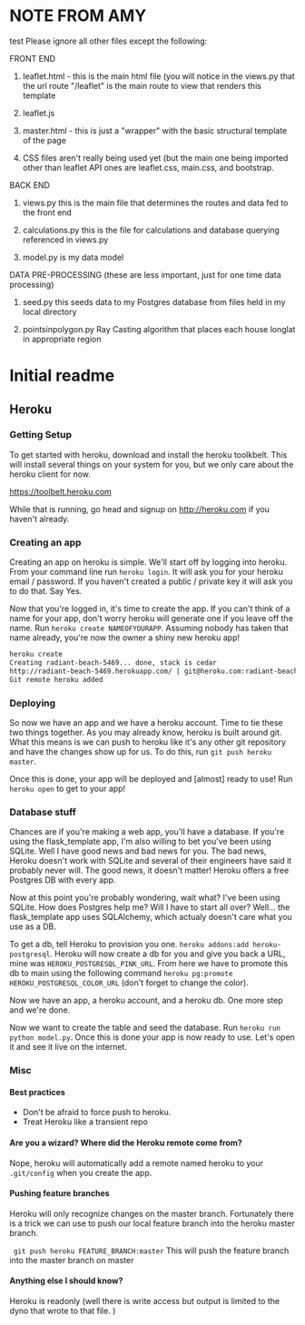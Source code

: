 # NOTE FROM AMY

test
Please ignore all other files except the following:

FRONT END

1. leaflet.html - this is the main html file (you will notice in the views.py that the url route "/leaflet" is the main route to view that renders this template

2. leaflet.js

3. master.html - this is just a "wrapper" with the basic structural template of the page

4. CSS files aren't really being used yet (but the main one being imported other than leaflet API ones are leaflet.css, main.css, and bootstrap.

BACK END

1. views.py this is the main file that determines the routes and data fed to the front end

2. calculations.py this is the file for calculations and database querying referenced in views.py

3. model.py is my data model


DATA PRE-PROCESSING (these are less important, just for one time data processing)

1. seed.py this seeds data to my Postgres database from files held in my local directory

2. pointsinpolygon.py Ray Casting algorithm that places each house longlat in appropriate region


# Initial readme



## Heroku

### Getting Setup

To get started with heroku, download and install the heroku toolkbelt. This will install several things on your system for you, but we only care about the heroku client for now.

https://toolbelt.heroku.com

While that is running, go head and signup on  http://heroku.com if you haven't already.

### Creating an app

Creating an app on heroku is simple.  We'll start off by logging into heroku. From your command line run `heroku login`. It will ask you for your heroku email / password. If you haven't created a public / private key it will ask you to do that. Say Yes.


Now that you're logged in, it's time to create the app. If you can't think of a name for your app, don't worry heroku will generate one if you leave off the name. Run `heroku create NAMEOFYOURAPP`. Assuming nobody has taken that name already, you're now the owner a shiny new heroku app!

````bash
heroku create
Creating radiant-beach-5469... done, stack is cedar
http://radiant-beach-5469.herokuapp.com/ | git@heroku.com:radiant-beach-5469.git
Git remote heroku added
````


### Deploying

So now we have an app and we have a heroku account. Time to tie these two things together. As you may already know, heroku is built around git. What this means is we can push to heroku like it's any other git repository and have the changes show up for us. To do this, run `git push heroku master`.

Once this is done, your app will be deployed and [almost] ready to use! Run `heroku open` to get to your app!

### Database stuff
Chances are if you're making a web app, you'll have a database. If you're using the flask_template app, I'm also willing to bet you've been using SQLite. Well I have good news and bad news for you.  The bad news, Heroku doesn't work with SQLite and several of their engineers have said it probably never will. The good news, it doesn't matter! Heroku offers a free Postgres DB with every app.

Now at this point you're probably wondering, wait what? I've been using SQLite. How does Postgres help me? Will I have to start all over? Well... the flask_template app uses SQLAlchemy, which actualy doesn't care what you use as a DB.

To get a db, tell Heroku to provision you one. `heroku addons:add heroku-postgresql`. Heroku will now create a db for you and give you back a URL, mine was `HEROKU_POSTGRESQL_PINK_URL`. From here we have to promote this db to main using the following command `heroku pg:promote HEROKU_POSTGRESQL_COLOR_URL` (don't forget to change the color).

Now we have an app, a heroku account, and a heroku db. One more step and we're done.

Now we want to create the table and seed the database. Run `heroku run python model.py`. Once this is done your app is now ready to use. Let's open it and see it live on the internet.

### Misc

#### Best practices

- Don't be afraid to force push to heroku. 
- Treat Heroku like a transient repo

#### Are you a wizard? Where did the Heroku remote come from?

Nope, heroku will automatically add a remote named heroku to your `.git/config` when you create the app.

#### Pushing feature branches

Heroku will only recognize changes on the master branch. Fortunately there is a trick we can use to push our local feature branch into the heroku master branch.

` git push heroku FEATURE_BRANCH:master` This will push the feature branch into the master branch on master


#### Anything else I should know?

Heroku is readonly (well there is write access but output is limited to the dyno that wrote to that file. )

